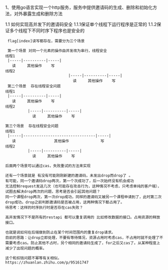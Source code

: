 1、使用go语言实现一个http服务，服务中提供邀请码的生成、删除和初始化方法，对外暴露生成和删除方法
   
  1.1 如何实现高并发下的邀请码安全
     1.1.1保证单个线程下运行程序是正常的
     1.1.2保证多个线程下不同时序下程序也是安全的

     flag[index]读写都存在，需要分为三个场景

     第一个场景 对同一个元素的操作由并发改为串行，线程安全
    线程1
     |-----|----------|-----|
       读     其他操作    写
    线程2
                                |-----|----------|-----|
                                  读     其他操作    写
     第二个场景  存在线程安全问题
    线程1
     |-----|----------|-----|
       读     其他操作    写
    线程2
              |-----|----------|-----|
                读     其他操作    写

    第三个场景  存在线程安全问题
    线程1
     |-----|--------------------------------|-----|
       读                 其他操作              写
    线程2
              |-----|----------|-----|
                读     其他操作    写

    后面两个场景可以通过cas，失败重试的方法来实现

    还有一个场景就是 有没有可能刚刚新建的邀请码，未发出drop而drop了 。
    有可能，同一个邀请码drop两次，第一个次成功了，后一次始终没有机会成功
    无法控制request发送几次（也可能存在攻击行为，这种情况不考虑，只考虑单纯的客户端），试图去解决drop两次的问题，思考是否会引起其他问题？
    同一个课程drop两次，第一次drop成功，同样的邀请码又被另一个课程申请到了，此时第二次drop成功。drop之前判断邀请码是否被占用，这两种情况下都占用了。
    待思考：这样的时序执行时是否存在cas失败？

    高并发情况下不是所有的restapi 都可以重复调用的 比如修改数据的接口。占用资源的释放接口。

    也就是说如何在后端做到防止在某个时间范围内的重复drop请求。
    目前的思路：让drop立即处理，不要有等待情况，资源占用时考虑cas，不占用时就不处理了不需要考虑cas。防止其他不占时，另个相同的邀请码生成了，for之后又cas了。从某种程度上减少了出现问题的概率。

    这个和扣钱问题不幂等有关相似。
    https://zhuanlan.zhihu.com/p/95161747